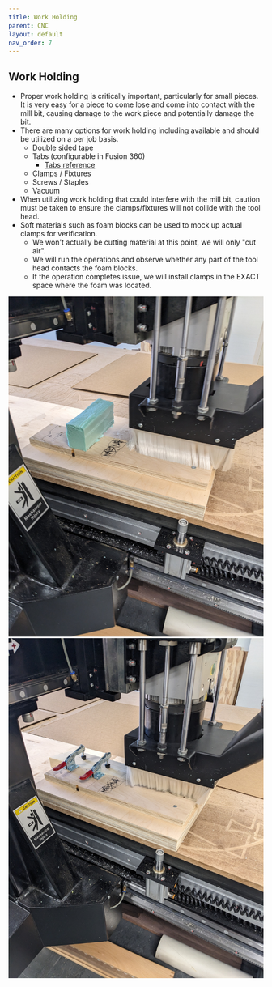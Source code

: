 ```yaml
---
title: Work Holding
parent: CNC
layout: default
nav_order: 7
---
```

## Work Holding
 - Proper work holding is critically important, particularly for small pieces. It is very easy for a piece to come lose and come into contact with the mill bit, causing damage to the work piece and potentially damage the bit.
 - There are many options for work holding including available and should be utilized on a per job basis.
	 - Double sided tape
	 - Tabs (configurable in Fusion 360)
		 - [Tabs reference](https://help.autodesk.com/view/fusion360/ENU/?guid=MFG-REF-2D-CONTOUR-TABS)
	 - Clamps / Fixtures
	 - Screws / Staples
	 - Vacuum
- When utilizing work holding that could interfere with the mill bit, caution must be taken to ensure the clamps/fixtures will not collide with the tool head.  
- Soft materials such as foam blocks can be used to mock up actual clamps for verification.
	- We won't actually be cutting material at this point, we will only "cut air".
	- We will run the operations and observe whether any part of the tool head contacts the foam blocks.
	- If the operation completes issue, we will install clamps in the EXACT space where the foam was located.

![](../attachments/pxl_20240320_165610904.jpg)
![](../attachments/pxl_20240320_170425712.jpg)


